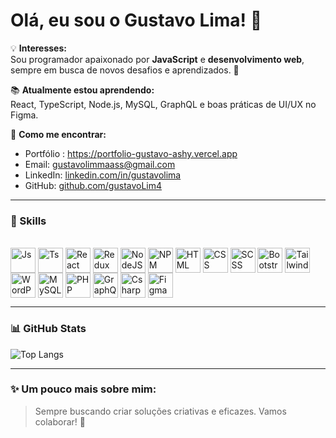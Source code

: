 # Olá, eu sou o Gustavo Lima! 👋

💡 **Interesses:**  
Sou programador apaixonado por **JavaScript** e **desenvolvimento web**, sempre em busca de novos desafios e aprendizados. 🚀  

📚 **Atualmente estou aprendendo:**  
React, TypeScript, Node.js, MySQL, GraphQL e boas práticas de UI/UX no Figma.  

📩 **Como me encontrar:**  
- Portfólio : https://portfolio-gustavo-ashy.vercel.app
- Email: gustavolimmaass@gmail.com  
- LinkedIn: [linkedin.com/in/gustavolima](https://linkedin.com/in/gustavolima)  
- GitHub: [github.com/gustavoLim4](https://github.com/gustavoLim4)


---

### 🚀 Skills  

<div style="display: inline_block"><br>
  <img align="center" alt="Js" height="40" width="40" src="https://cdn.jsdelivr.net/gh/devicons/devicon/icons/javascript/javascript-original.svg">
  <img align="center" alt="Ts" height="40" width="40" src="https://cdn.jsdelivr.net/gh/devicons/devicon/icons/typescript/typescript-original.svg">
  <img align="center" alt="React" height="40" width="40" src="https://cdn.jsdelivr.net/gh/devicons/devicon/icons/react/react-original.svg">
  <img align="center" alt="Redux" height="40" width="40" src="https://cdn.jsdelivr.net/gh/devicons/devicon/icons/redux/redux-original.svg">
  <img align="center" alt="NodeJS" height="40" width="40" src="https://cdn.jsdelivr.net/gh/devicons/devicon/icons/nodejs/nodejs-original.svg">
  <img align="center" alt="NPM" height="40" width="40" src="https://cdn.jsdelivr.net/gh/devicons/devicon/icons/npm/npm-original-wordmark.svg">
  <img align="center" alt="HTML" height="40" width="40" src="https://cdn.jsdelivr.net/gh/devicons/devicon/icons/html5/html5-original.svg">
  <img align="center" alt="CSS" height="40" width="40" src="https://cdn.jsdelivr.net/gh/devicons/devicon/icons/css3/css3-original.svg">
  <img align="center" alt="SCSS" height="40" width="40" src="https://cdn.jsdelivr.net/gh/devicons/devicon/icons/sass/sass-original.svg">
  <img align="center" alt="Bootstrap" height="40" width="40" src="https://cdn.jsdelivr.net/gh/devicons/devicon/icons/bootstrap/bootstrap-original.svg">
  <img align="center" alt="Tailwind" height="40" width="40" src="[https://cdn.jsdelivr.net/gh/devicons/devicon/icons/tailwindcss/tailwindcss-plain.svg](https://www.google.com/url?sa=i&url=https%3A%2F%2Fwww.vecteezy.com%2Fpng%2F67565433-tailwind-css-logo-rounded&psig=AOvVaw19W0-LTqTG0KRLgx8nCmPa&ust=1757556005172000&source=images&cd=vfe&opi=89978449&ved=0CBUQjRxqFwoTCNjf1r6MzY8DFQAAAAAdAAAAABAE)">
  <img align="center" alt="WordPress" height="40" width="40" src="https://cdn.jsdelivr.net/gh/devicons/devicon/icons/wordpress/wordpress-original.svg">
  <img align="center" alt="MySQL" height="40" width="40" src="https://cdn.jsdelivr.net/gh/devicons/devicon/icons/mysql/mysql-original.svg">
  <img align="center" alt="PHP" height="40" width="40" src="https://cdn.jsdelivr.net/gh/devicons/devicon/icons/php/php-original.svg">
  <img align="center" alt="GraphQL" height="40" width="40" src="https://cdn.jsdelivr.net/gh/devicons/devicon/icons/graphql/graphql-plain.svg">
  <img align="center" alt="Csharp" height="40" width="40" src="https://cdn.jsdelivr.net/gh/devicons/devicon/icons/csharp/csharp-original.svg">
  <img align="center" alt="Figma" height="40" width="40" src="https://cdn.jsdelivr.net/gh/devicons/devicon/icons/figma/figma-original.svg">
</div>


---

### 📊 GitHub Stats

![Top Langs](https://github-readme-stats.vercel.app/api/top-langs/?username=gustavoLim4&layout=compact&theme=radical)

---

### ✨ Um pouco mais sobre mim:
> Sempre buscando criar soluções criativas e eficazes. Vamos colaborar! 🚀
